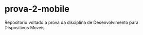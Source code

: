 # prova-2-mobile
Repositorio voltado a prova da disciplina de Desenvolvimento para Dispositivos Moveis

